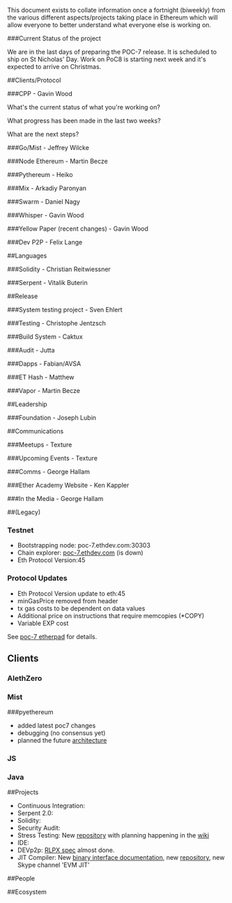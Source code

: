 This document exists to collate information once a fortnight (biweekly) from the various different aspects/projects taking place in Ethereum which will allow everyone to better understand what everyone else is working on.


###Current Status of the project

We are in the last days of preparing the POC-7 release. It is scheduled to ship on St Nicholas' Day. Work on PoC8 is starting next week and it's expected to arrive on Christmas.



##Clients/Protocol 

###CPP - Gavin Wood

What's the current status of what you're working on? 	

What progress has been made in the last two weeks?	

What are the next steps? 

###Go/Mist - Jeffrey Wilcke

###Node Ethereum - Martin Becze

###Pythereum - Heiko

###Mix - Arkadiy Paronyan

###Swarm - Daniel Nagy

###Whisper - Gavin Wood

###Yellow Paper (recent changes) - Gavin Wood

###Dev P2P - Felix Lange


##Languages

###Solidity - Christian Reitwiessner

###Serpent - Vitalik Buterin


##Release

###System testing project - Sven Ehlert

###Testing - Christophe Jentzsch

###Build System - Caktux

###Audit - Jutta

###Dapps - Fabian/AVSA

###ET Hash - Matthew

###Vapor - Martin Becze


##Leadership

###Foundation - Joseph Lubin


##Communications 

###Meetups - Texture

###Upcoming Events - Texture

###Comms - George Hallam

###Ether Academy Website - Ken Kappler

###In the Media - George Hallam






##(Legacy)

### Testnet
- Bootstrapping node: poc-7.ethdev.com:30303
- Chain explorer: [poc-7.ethdev.com](http://poc-7.ethdev.com) (is down)
- Eth Protocol Version:45

### Protocol Updates
* Eth Protocol Version update to eth:45
* minGasPrice removed from header
* tx gas costs to be dependent on data values
* Additional price on instructions that require memcopies (*COPY)
* Variable EXP cost

See [poc-7 etherpad](https://ethereum.etherpad.mozilla.org/14) for details.

## Clients
### AlethZero

### Mist

###pyethereum
* added latest poc7 changes 
* debugging (no consensus yet)
* planned the future [architecture](https://github.com/ethereum/pyethereum/issues/189) 

### JS

### Java

##Projects

* Continuous Integration: 
* Serpent 2.0: 
* Solidity: 
* Security Audit:
* Stress Testing: New [repository](https://github.com/ethereum/system-testing) with planning happening in the [wiki](https://github.com/ethereum/system-testing/wiki)
* IDE: 
* DEVp2p: [RLPX spec](https://github.com/ethereum/cpp-ethereum/wiki/RLPX:-Streaming-RLP) almost done.
* JIT Compiler: New [binary interface documentation](https://github.com/ethereum/wiki/wiki/EVM-JIT-Binary-Interface), new [repository](https://github.com/ethereum/evmjit), new Skype channel 'EVM JIT'


##People

##Ecosystem

